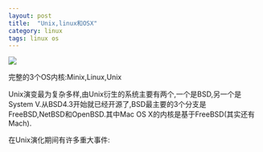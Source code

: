 ```yaml
---
layout: post
title:  "Unix,linux和OSX"
category: linux
tags: linux os
---
```


![](https://raw.githubusercontent.com/taizilongxu/taizilongxu.github.io/master/img/7a899e510fb30f2440d33c63c895d143ad4b0300.jpg)

完整的3个OS内核:Minix,Linux,Unix


Unix演变最为复杂多样,由Unix衍生的系统主要有两个,一个是BSD,另一个是System V.从BSD4.3开始就已经开源了,BSD最主要的3个分支是FreeBSD,NetBSD和OpenBSD.其中Mac OS X的内核是基于FreeBSD(其实还有Mach).

在Unix演化期间有许多重大事件:
